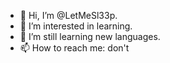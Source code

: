 - 👋 Hi, I’m @LetMeSl33p.
- 👀 I’m interested in learning.
- 🌱 I’m still learning new languages.
- 📫 How to reach me: don't

<!---
LetMeSl33p/LetMeSl33p is a ✨ special ✨ repository because its `README.md` (this file) appears on your GitHub profile.
You can click the Preview link to take a look at your changes.
--->
